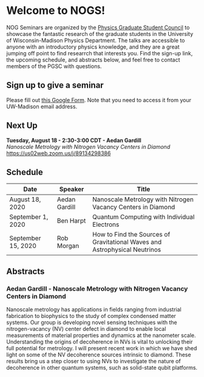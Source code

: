 # Welcome to NOGS!

NOG Seminars are organized by the [Physics Graduate Student Council](https://pgsc.physics.wisc.edu/) to showcase the fantastic research of the graduate students in the University of Wisconsin-Madison Physics Department.
The talks are accessible to anyone with an introductory physics knowledge, and they are a great jumping off point to find researrch that interests you.
Find the sign-up link, the upcoming schedule, and abstracts below, and feel free to contact members of the PGSC with questions.

## Sign up to give a seminar

Please fill out [this Google Form](https://forms.gle/438djJc1GmeK9qfS8). 
Note that you need to access it from your UW-Madison email address.

## Next Up
**Tuesday, August 18 - 2:30-3:00 CDT - Aedan Gardill**
<br>
_Nanoscale Metrology with Nitrogen Vacancy Centers in Diamond_
<br>
https://us02web.zoom.us/j/89134298386


## Schedule

| Date | Speaker | Title |
| --- | --- | --- |
| August 18, 2020 | Aedan Gardill | Nanoscale Metrology with Nitrogen Vacancy Centers in Diamond |
| September 1, 2020 | Ben Harpt | Quantum Computing with Individual Electrons |
| September 15, 2020 | Rob Morgan | How to Find the Sources of Gravitational Waves and Astrophysical Neutrinos |

## Abstracts

### Aedan Gardill - Nanoscale Metrology with Nitrogen Vacancy Centers in Diamond
Nanoscale metrology has applications in fields ranging from industrial fabrication to biophysics to the study of complex condensed matter systems. 
Our group is developing novel sensing techniques with the nitrogen-vacancy (NV) center defect in diamond to enable local measurements of material properties and dynamics at the nanometer scale. 
Understanding the origins of decoherence in NVs is vital to unlocking their full potential for metrology. 
I will present recent work in which we have shed light on some of the NV decoherence sources intrinsic to diamond. 
These results bring us a step closer to using NVs to investigate the nature of decoherence in other quantum systems, such as solid-state qubit platforms.
